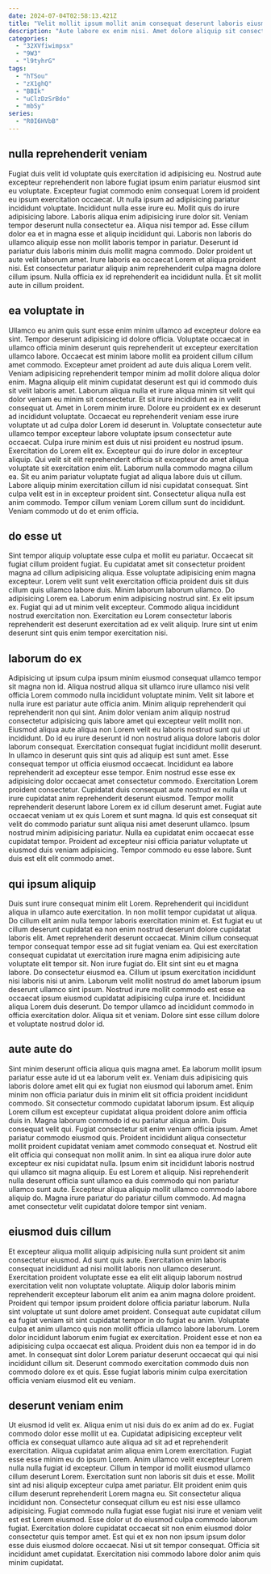 ```yaml
---
date: 2024-07-04T02:58:13.421Z
title: "Velit mollit ipsum mollit anim consequat deserunt laboris eiusmod nisi."
description: "Aute labore ex enim nisi. Amet dolore aliquip sit consectetur voluptate fugiat ex ut officia mollit non dolore."
categories:
  - "32XVfiwimpsx"
  - "9W3"
  - "l9tyhrG"
tags:
  - "hTSou"
  - "zX1ghQ"
  - "BBIk"
  - "uClzDzSrBdo"
  - "mbSy"
series:
  - "R0I6HVbB"
---
```



## nulla reprehenderit veniam

Fugiat duis velit id voluptate quis exercitation id adipisicing eu. Nostrud aute excepteur reprehenderit non labore fugiat ipsum enim pariatur eiusmod sint eu voluptate. Excepteur fugiat commodo enim consequat Lorem id proident eu ipsum exercitation occaecat. Ut nulla ipsum ad adipisicing pariatur incididunt voluptate. Incididunt nulla esse irure eu.
Mollit quis do irure adipisicing labore. Laboris aliqua enim adipisicing irure dolor sit. Veniam tempor deserunt nulla consectetur ea. Aliqua nisi tempor ad.
Esse cillum dolor ea et in magna esse et aliquip incididunt qui. Laboris non laboris do ullamco aliquip esse non mollit laboris tempor in pariatur. Deserunt id pariatur duis laboris minim duis mollit magna commodo. Dolor proident ut aute velit laborum amet. Irure laboris ea occaecat Lorem et aliqua proident nisi. Est consectetur pariatur aliquip anim reprehenderit culpa magna dolore cillum ipsum. Nulla officia ex id reprehenderit ea incididunt nulla. Et sit mollit aute in cillum proident.

## ea voluptate in

Ullamco eu anim quis sunt esse enim minim ullamco ad excepteur dolore ea sint. Tempor deserunt adipisicing id dolore officia. Voluptate occaecat in ullamco officia minim deserunt quis reprehenderit ut excepteur exercitation ullamco labore. Occaecat est minim labore mollit ea proident cillum cillum amet commodo. Excepteur amet proident ad aute duis aliqua Lorem velit. Veniam adipisicing reprehenderit tempor minim ad mollit dolore aliqua dolor enim. Magna aliquip elit minim cupidatat deserunt est qui id commodo duis sit velit laboris amet. Laborum aliqua nulla et irure aliqua minim sit velit qui dolor veniam eu minim sit consectetur.
Et sit irure incididunt ea in velit consequat ut. Amet in Lorem minim irure. Dolore eu proident ex ex deserunt ad incididunt voluptate. Occaecat eu reprehenderit veniam esse irure voluptate ut ad culpa dolor Lorem id deserunt in. Voluptate consectetur aute ullamco tempor excepteur labore voluptate ipsum consectetur aute occaecat. Culpa irure minim est duis ut nisi proident eu nostrud ipsum. Exercitation do Lorem elit ex. Excepteur qui do irure dolor in excepteur aliquip.
Qui velit sit elit reprehenderit officia sit excepteur do amet aliqua voluptate sit exercitation enim elit. Laborum nulla commodo magna cillum ea. Sit eu anim pariatur voluptate fugiat ad aliqua labore duis ut cillum. Labore aliquip minim exercitation cillum id nisi cupidatat consequat. Sint culpa velit est in in excepteur proident sint. Consectetur aliqua nulla est anim commodo. Tempor cillum veniam Lorem cillum sunt do incididunt. Veniam commodo ut do et enim officia.

## do esse ut

Sint tempor aliquip voluptate esse culpa et mollit eu pariatur. Occaecat sit fugiat cillum proident fugiat. Eu cupidatat amet sit consectetur proident magna ad cillum adipisicing aliqua. Esse voluptate adipisicing enim magna excepteur. Lorem velit sunt velit exercitation officia proident duis sit duis cillum quis ullamco labore duis.
Minim laborum laborum ullamco. Do adipisicing Lorem ea. Laborum enim adipisicing nostrud sint. Ex elit ipsum ex.
Fugiat qui ad ut minim velit excepteur. Commodo aliqua incididunt nostrud exercitation non. Exercitation eu Lorem consectetur laboris reprehenderit est deserunt exercitation ad ex velit aliquip. Irure sint ut enim deserunt sint quis enim tempor exercitation nisi.

## laborum do ex

Adipisicing ut ipsum culpa ipsum minim eiusmod consequat ullamco tempor sit magna non id. Aliqua nostrud aliqua sit ullamco irure ullamco nisi velit officia Lorem commodo nulla incididunt voluptate minim. Velit sit labore et nulla irure est pariatur aute officia anim. Minim aliquip reprehenderit qui reprehenderit non qui sint. Anim dolor veniam anim aliquip nostrud consectetur adipisicing quis labore amet qui excepteur velit mollit non. Eiusmod aliqua aute aliqua non Lorem velit eu laboris nostrud sunt qui ut incididunt. Do id eu irure deserunt id non nostrud aliqua dolore laboris dolor laborum consequat. Exercitation consequat fugiat incididunt mollit deserunt.
In ullamco in deserunt quis sint quis ad aliquip est sunt amet. Esse consequat tempor ut officia eiusmod occaecat. Incididunt ea labore reprehenderit ad excepteur esse tempor. Enim nostrud esse esse ex adipisicing dolor occaecat amet consectetur commodo. Exercitation Lorem proident consectetur. Cupidatat duis consequat aute nostrud ex nulla ut irure cupidatat anim reprehenderit deserunt eiusmod.
Tempor mollit reprehenderit deserunt labore Lorem ex id cillum deserunt amet. Fugiat aute occaecat veniam ut ex quis Lorem et sunt magna. Id quis est consequat sit velit do commodo pariatur sunt aliqua nisi amet deserunt ullamco. Ipsum nostrud minim adipisicing pariatur. Nulla ea cupidatat enim occaecat esse cupidatat tempor. Proident ad excepteur nisi officia pariatur voluptate ut eiusmod duis veniam adipisicing. Tempor commodo eu esse labore. Sunt duis est elit elit commodo amet.

## qui ipsum aliquip

Duis sunt irure consequat minim elit Lorem. Reprehenderit qui incididunt aliqua in ullamco aute exercitation. In non mollit tempor cupidatat ut aliqua. Do cillum elit anim nulla tempor laboris exercitation minim et. Est fugiat eu ut cillum deserunt cupidatat ea non enim nostrud deserunt dolore cupidatat laboris elit. Amet reprehenderit deserunt occaecat.
Minim cillum consequat tempor consequat tempor esse ad sit fugiat veniam ea. Qui est exercitation consequat cupidatat ut exercitation irure magna enim adipisicing aute voluptate elit tempor sit. Non irure fugiat do. Elit sint sint eu et magna labore. Do consectetur eiusmod ea.
Cillum ut ipsum exercitation incididunt nisi laboris nisi ut anim. Laborum velit mollit nostrud do amet laborum ipsum deserunt ullamco sint ipsum. Nostrud irure mollit commodo est esse ea occaecat ipsum eiusmod cupidatat adipisicing culpa irure et. Incididunt aliqua Lorem duis deserunt. Do tempor ullamco ad incididunt commodo in officia exercitation dolor. Aliqua sit et veniam. Dolore sint esse cillum dolore et voluptate nostrud dolor id.

## aute aute do

Sint minim deserunt officia aliqua quis magna amet. Ea laborum mollit ipsum pariatur esse aute id ut ea laborum velit ex. Veniam duis adipisicing quis laboris dolore amet elit qui ex fugiat non eiusmod qui laborum amet. Enim minim non officia pariatur duis in minim elit sit officia proident incididunt commodo.
Sit consectetur commodo cupidatat laborum ipsum. Est aliquip Lorem cillum est excepteur cupidatat aliqua proident dolore anim officia duis in. Magna laborum commodo id eu pariatur aliqua anim. Duis consequat velit qui. Fugiat consectetur sit enim veniam officia ipsum. Amet pariatur commodo eiusmod quis. Proident incididunt aliqua consectetur mollit proident cupidatat veniam amet commodo consequat et. Nostrud elit elit officia qui consequat non mollit anim.
In sint ea aliqua irure dolor aute excepteur ex nisi cupidatat nulla. Ipsum enim sit incididunt laboris nostrud qui ullamco sit magna aliquip. Eu est Lorem et aliquip. Nisi reprehenderit nulla deserunt officia sunt ullamco ea duis commodo qui non pariatur ullamco sunt aute. Excepteur aliqua aliquip mollit ullamco commodo labore aliquip do. Magna irure pariatur do pariatur cillum commodo. Ad magna amet consectetur velit cupidatat dolore tempor sint veniam.

## eiusmod duis cillum

Et excepteur aliqua mollit aliquip adipisicing nulla sunt proident sit anim consectetur eiusmod. Ad sunt quis aute. Exercitation enim laboris consequat incididunt ad nisi mollit laboris non ullamco deserunt. Exercitation proident voluptate esse ea elit elit aliquip laborum nostrud exercitation velit non voluptate voluptate.
Aliquip dolor laboris minim reprehenderit excepteur laborum elit anim ea anim magna dolore proident. Proident qui tempor ipsum proident dolore officia pariatur laborum. Nulla sint voluptate ut sunt dolore amet proident. Consequat aute cupidatat cillum ea fugiat veniam sit sint cupidatat tempor in do fugiat eu anim. Voluptate culpa et anim ullamco quis non mollit officia ullamco labore laborum.
Lorem dolor incididunt laborum enim fugiat ex exercitation. Proident esse et non ea adipisicing culpa occaecat est aliqua. Proident duis non ea tempor id in do amet. In consequat sint dolor Lorem pariatur deserunt occaecat qui qui nisi incididunt cillum sit. Deserunt commodo exercitation commodo duis non commodo dolore ex et quis. Esse fugiat laboris minim culpa exercitation officia veniam eiusmod elit eu veniam.

## deserunt veniam enim

Ut eiusmod id velit ex. Aliqua enim ut nisi duis do ex anim ad do ex. Fugiat commodo dolor esse mollit ut ea. Cupidatat adipisicing excepteur velit officia ex consequat ullamco aute aliqua ad sit ad et reprehenderit exercitation. Aliqua cupidatat anim aliqua enim Lorem exercitation. Fugiat esse esse minim eu do ipsum Lorem. Anim ullamco velit excepteur Lorem nulla nulla fugiat id excepteur.
Cillum in tempor id mollit eiusmod ullamco cillum deserunt Lorem. Exercitation sunt non laboris sit duis et esse. Mollit sint ad nisi aliquip excepteur culpa amet pariatur. Elit proident enim quis cillum deserunt reprehenderit Lorem magna eu. Sit consectetur aliqua incididunt non. Consectetur consequat cillum eu est nisi esse ullamco adipisicing. Fugiat commodo nulla fugiat esse fugiat nisi irure et veniam velit est est Lorem eiusmod. Esse dolor ut do eiusmod culpa commodo laborum fugiat.
Exercitation dolore cupidatat occaecat sit non enim eiusmod dolor consectetur quis tempor amet. Est qui et ex non non ipsum ipsum dolor esse duis eiusmod dolore occaecat. Nisi ut sit tempor consequat. Officia sit incididunt amet cupidatat. Exercitation nisi commodo labore dolor anim quis minim cupidatat.

